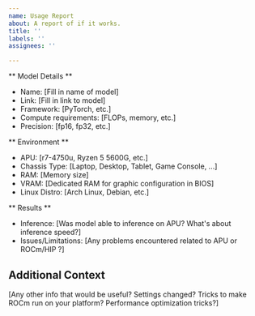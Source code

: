 ```yaml
---
name: Usage Report
about: A report of if it works.
title: ''
labels: ''
assignees: ''

---
```


** Model Details **

- Name: [Fill in name of model]
- Link: [Fill in link to model]
- Framework: [PyTorch, etc.]  
- Compute requirements: [FLOPs, memory, etc.]
- Precision: [fp16, fp32, etc.]

** Environment **

- APU: [r7-4750u, Ryzen 5 5600G, etc.]
- Chassis Type: [Laptop, Desktop, Tablet, Game Console, ...]
- RAM: [Memory size]
- VRAM: [Dedicated RAM for graphic configuration in BIOS]
- Linux Distro: [Arch Linux, Debian, etc.]

** Results **

- Inference: [Was model able to inference on APU? What's about inference speed?]
- Issues/Limitations: [Any problems encountered related to APU or ROCm/HIP ?]

## Additional Context

[Any other info that would be useful? Settings changed? Tricks to make ROCm run on your platform? Performance optimization tricks?]
